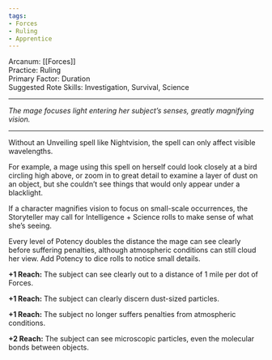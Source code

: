 ```yaml
---
tags:
- Forces
- Ruling
- Apprentice
---
```


Arcanum: [[Forces]]\
Practice: Ruling\
Primary Factor: Duration\
Suggested Rote Skills: Investigation, Survival, Science

---

_The mage focuses light entering her subject’s senses, greatly magnifying vision._

---

Without an Unveiling spell like Nightvision, the spell can only affect visible wavelengths.

For example, a mage using this spell on herself could look closely at a bird circling high above, or zoom in to great detail to examine a layer of dust on an object, but she couldn’t see things that would only appear under a blacklight.

If a character magnifies vision to focus on small-scale occurrences, the Storyteller may call for Intelligence + Science rolls to make sense of what she’s seeing.

Every level of Potency doubles the distance the mage can see clearly before suffering penalties, although atmospheric conditions can still cloud her view. Add Potency to dice rolls to notice small details.

**+1 Reach:** The subject can see clearly out to a distance of 1 mile per dot of Forces.

**+1 Reach:** The subject can clearly discern dust-sized particles.

**+1 Reach:** The subject no longer suffers penalties from atmospheric conditions.

**+2 Reach:** The subject can see microscopic particles, even the molecular bonds between objects.